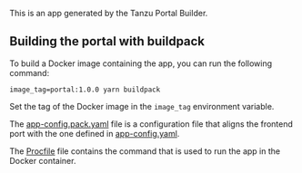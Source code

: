 This is an app generated by the Tanzu Portal Builder.

## Building the portal with buildpack

To build a Docker image containing the app, you can run the following command:

```shell
image_tag=portal:1.0.0 yarn buildpack
```

Set the tag of the Docker image in the `image_tag` environment variable.

The [app-config.pack.yaml](./app-config.pack.yaml) file is a configuration file that aligns the frontend port with the one defined in [app-config.yaml](./app-config.yaml).

The [Procfile](./Procfile) file contains the command that is used to run the app in the Docker container.
